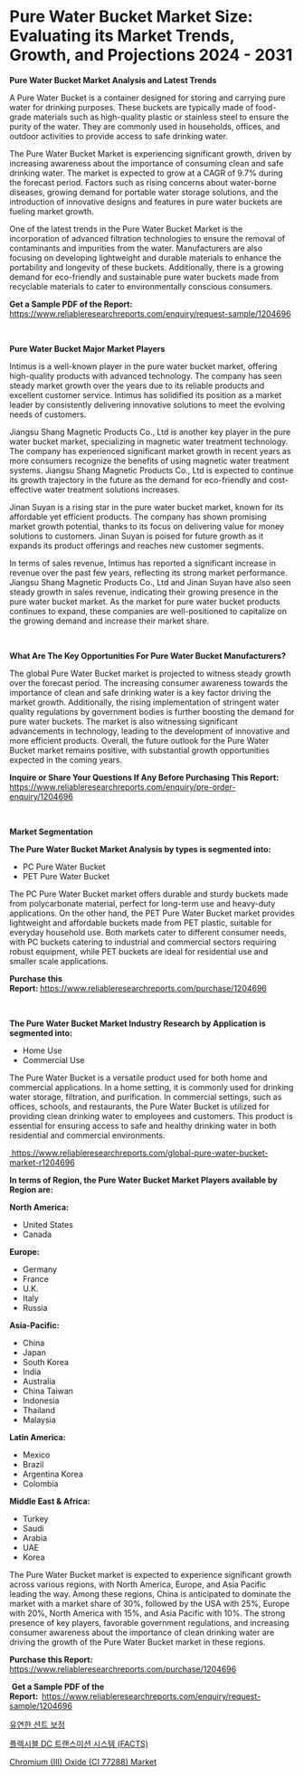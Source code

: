 <p><h1>Pure Water Bucket Market Size: Evaluating its Market Trends, Growth, and Projections 2024 - 2031</h1></p><p><strong>Pure Water Bucket Market Analysis and Latest Trends</strong></p>
<p><p>A Pure Water Bucket is a container designed for storing and carrying pure water for drinking purposes. These buckets are typically made of food-grade materials such as high-quality plastic or stainless steel to ensure the purity of the water. They are commonly used in households, offices, and outdoor activities to provide access to safe drinking water.</p><p>The Pure Water Bucket Market is experiencing significant growth, driven by increasing awareness about the importance of consuming clean and safe drinking water. The market is expected to grow at a CAGR of 9.7% during the forecast period. Factors such as rising concerns about water-borne diseases, growing demand for portable water storage solutions, and the introduction of innovative designs and features in pure water buckets are fueling market growth.</p><p>One of the latest trends in the Pure Water Bucket Market is the incorporation of advanced filtration technologies to ensure the removal of contaminants and impurities from the water. Manufacturers are also focusing on developing lightweight and durable materials to enhance the portability and longevity of these buckets. Additionally, there is a growing demand for eco-friendly and sustainable pure water buckets made from recyclable materials to cater to environmentally conscious consumers.</p></p>
<p><strong>Get a Sample PDF of the Report:&nbsp;</strong> <a href="https://www.reliableresearchreports.com/enquiry/request-sample/1204696">https://www.reliableresearchreports.com/enquiry/request-sample/1204696</a></p>
<p>&nbsp;</p>
<p><strong>Pure Water Bucket Major Market Players</strong></p>
<p><p>Intimus is a well-known player in the pure water bucket market, offering high-quality products with advanced technology. The company has seen steady market growth over the years due to its reliable products and excellent customer service. Intimus has solidified its position as a market leader by consistently delivering innovative solutions to meet the evolving needs of customers.</p><p>Jiangsu Shang Magnetic Products Co., Ltd is another key player in the pure water bucket market, specializing in magnetic water treatment technology. The company has experienced significant market growth in recent years as more consumers recognize the benefits of using magnetic water treatment systems. Jiangsu Shang Magnetic Products Co., Ltd is expected to continue its growth trajectory in the future as the demand for eco-friendly and cost-effective water treatment solutions increases.</p><p>Jinan Suyan is a rising star in the pure water bucket market, known for its affordable yet efficient products. The company has shown promising market growth potential, thanks to its focus on delivering value for money solutions to customers. Jinan Suyan is poised for future growth as it expands its product offerings and reaches new customer segments.</p><p>In terms of sales revenue, Intimus has reported a significant increase in revenue over the past few years, reflecting its strong market performance. Jiangsu Shang Magnetic Products Co., Ltd and Jinan Suyan have also seen steady growth in sales revenue, indicating their growing presence in the pure water bucket market. As the market for pure water bucket products continues to expand, these companies are well-positioned to capitalize on the growing demand and increase their market share.</p></p>
<p>&nbsp;</p>
<p><strong>What Are The Key Opportunities For Pure Water Bucket Manufacturers?</strong></p>
<p><p>The global Pure Water Bucket market is projected to witness steady growth over the forecast period. The increasing consumer awareness towards the importance of clean and safe drinking water is a key factor driving the market growth. Additionally, the rising implementation of stringent water quality regulations by government bodies is further boosting the demand for pure water buckets. The market is also witnessing significant advancements in technology, leading to the development of innovative and more efficient products. Overall, the future outlook for the Pure Water Bucket market remains positive, with substantial growth opportunities expected in the coming years.</p></p>
<p><strong>Inquire or Share Your Questions If Any Before Purchasing This Report:</strong> <a href="https://www.reliableresearchreports.com/enquiry/pre-order-enquiry/1204696">https://www.reliableresearchreports.com/enquiry/pre-order-enquiry/1204696</a></p>
<p>&nbsp;</p>
<p><strong>Market Segmentation</strong></p>
<p><strong>The Pure Water Bucket Market Analysis by types is segmented into:</strong></p>
<p><ul><li>PC Pure Water Bucket</li><li>PET Pure Water Bucket</li></ul></p>
<p><p>The PC Pure Water Bucket market offers durable and sturdy buckets made from polycarbonate material, perfect for long-term use and heavy-duty applications. On the other hand, the PET Pure Water Bucket market provides lightweight and affordable buckets made from PET plastic, suitable for everyday household use. Both markets cater to different consumer needs, with PC buckets catering to industrial and commercial sectors requiring robust equipment, while PET buckets are ideal for residential use and smaller scale applications.</p></p>
<p><strong>Purchase this Report:&nbsp;</strong><a href="https://www.reliableresearchreports.com/purchase/1204696">https://www.reliableresearchreports.com/purchase/1204696</a></p>
<p>&nbsp;</p>
<p><strong>The Pure Water Bucket Market Industry Research by Application is segmented into:</strong></p>
<p><ul><li>Home Use</li><li>Commercial Use</li></ul></p>
<p><p>The Pure Water Bucket is a versatile product used for both home and commercial applications. In a home setting, it is commonly used for drinking water storage, filtration, and purification. In commercial settings, such as offices, schools, and restaurants, the Pure Water Bucket is utilized for providing clean drinking water to employees and customers. This product is essential for ensuring access to safe and healthy drinking water in both residential and commercial environments.</p></p>
<p><a href="https://www.reliableresearchreports.com/global-pure-water-bucket-market-r1204696">&nbsp;https://www.reliableresearchreports.com/global-pure-water-bucket-market-r1204696</a></p>
<p><strong>In terms of Region, the Pure Water Bucket Market Players available by Region are:</strong></p>
<p>
    <p> <strong> North America: </strong>
        <ul>
            <li>United States</li>
            <li>Canada</li>
        </ul>
        </p> 
    <p> <strong> Europe: </strong>
        <ul>
            <li>Germany</li>
            <li>France</li>
            <li>U.K.</li>
            <li>Italy</li>
            <li>Russia</li>
        </ul>
        </p> 
    <p> <strong> Asia-Pacific: </strong>
        <ul>
            <li>China</li>
            <li>Japan</li>
            <li>South Korea</li>
            <li>India</li>
            <li>Australia</li>
            <li>China Taiwan</li>
            <li>Indonesia</li>
            <li>Thailand</li>
            <li>Malaysia</li>
        </ul>
        </p> 
    <p> <strong> Latin America: </strong>
        <ul>
            <li>Mexico</li>
            <li>Brazil</li>
            <li>Argentina Korea</li>
            <li>Colombia</li>
        </ul>
        </p> 
    <p> <strong> Middle East & Africa: </strong>
        <ul>
            <li>Turkey</li>
            <li>Saudi</li>
            <li>Arabia</li>
            <li>UAE</li>
            <li>Korea</li>
        </ul>
    </p>
    </p>
<p><p>The Pure Water Bucket market is expected to experience significant growth across various regions, with North America, Europe, and Asia Pacific leading the way. Among these regions, China is anticipated to dominate the market with a market share of 30%, followed by the USA with 25%, Europe with 20%, North America with 15%, and Asia Pacific with 10%. The strong presence of key players, favorable government regulations, and increasing consumer awareness about the importance of clean drinking water are driving the growth of the Pure Water Bucket market in these regions.</p></p>
<p><strong>Purchase this Report: </strong><a href="https://www.reliableresearchreports.com/purchase/1204696">https://www.reliableresearchreports.com/purchase/1204696</a></p>
<p>&nbsp;<strong>Get a Sample PDF of the Report:&nbsp;&nbsp;</strong><a href="https://www.reliableresearchreports.com/enquiry/request-sample/1204696">https://www.reliableresearchreports.com/enquiry/request-sample/1204696</a></p>
<p><strong></strong></p>
<p><p><a href="https://github.com/Jackieshlerin98056/Market-Research-Report-List-1/blob/main/3810275106370.md">유연한 션트 보정</a></p><p><a href="https://github.com/CarmellaLang1/Market-Research-Report-List-1/blob/main/2717291106369.md">플렉시블 DC 트랜스미션 시스템 (FACTS)</a></p><p><a href="https://view.publitas.com/reportprime-1/chromium-iii-oxide-ci-77288-market-share-and-new-trends-analysis-by-its-type-application-end-use-and-forecast-for-period-from-2024-to-2031/">Chromium (III) Oxide (CI 77288) Market</a></p></p>